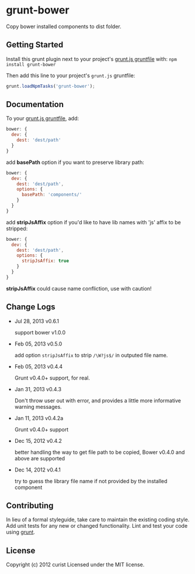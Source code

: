 # grunt-bower

Copy bower installed components to dist folder.

## Getting Started
Install this grunt plugin next to your project's [grunt.js gruntfile][getting_started] with: `npm install grunt-bower`

Then add this line to your project's `grunt.js` gruntfile:

```javascript
grunt.loadNpmTasks('grunt-bower');
```

[grunt]: http://gruntjs.com/
[getting_started]: https://github.com/gruntjs/grunt/wiki/Getting-started

## Documentation
To your [grunt.js gruntfile][getting_started], add:

```javascript
bower: {
  dev: {
    dest: 'dest/path'
  }
}
```

add **basePath** option if you want to preserve library path:

```javascript
bower: {
  dev: {
    dest: 'dest/path',
    options: {
      basePath: 'components/'
    }
  }
}
```

add **stripJsAffix** option if you'd like to have lib names with 'js' affix to be stripped:

```javascript
bower: {
  dev: {
    dest: 'dest/path',
    options: {
      stripJsAffix: true
    }
  }
}
```
**stripJsAffix** could cause name confliction, use with caution!

## Change Logs
- Jul 28, 2013 v0.6.1

  support bower v1.0.0

- Feb 05, 2013 v0.5.0

  add option `stripJsAffix` to strip `/\W?js$/` in outputed file name.

- Feb 05, 2013 v0.4.4

  Grunt v0.4.0+ support, for real.

- Jan 31, 2013 v0.4.3

  Don't throw user out with error, and provides a little more informative warning messages.

- Jan 11, 2013 v0.4.2a

  Grunt v0.4.0+ support

- Dec 15, 2012 v0.4.2

  better handling the way to get file path to be copied, Bower v0.4.0 and above are supported

- Dec 14, 2012 v0.4.1

  try to guess the library file name if not provided by the installed component

## Contributing
In lieu of a formal styleguide, take care to maintain the existing coding style. Add unit tests for any new or changed functionality. Lint and test your code using [grunt][grunt].


## License
Copyright (c) 2012 curist
Licensed under the MIT license.
